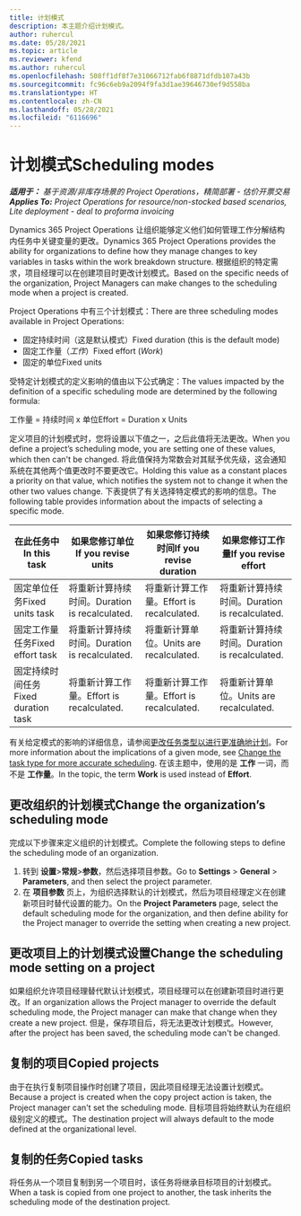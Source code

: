 ```yaml
---
title: 计划模式
description: 本主题介绍计划模式。
author: ruhercul
ms.date: 05/28/2021
ms.topic: article
ms.reviewer: kfend
ms.author: ruhercul
ms.openlocfilehash: 508ff1df8f7e31066712fab6f8871dfdb107a43b
ms.sourcegitcommit: fc96c6eb9a2094f9fa3d1ae39646730ef9d558ba
ms.translationtype: HT
ms.contentlocale: zh-CN
ms.lasthandoff: 05/28/2021
ms.locfileid: "6116696"
---
```

# <a name="scheduling-modes"></a><span data-ttu-id="c25e4-103">计划模式</span><span class="sxs-lookup"><span data-stu-id="c25e4-103">Scheduling modes</span></span>

<span data-ttu-id="c25e4-104">_**适用于：** 基于资源/非库存场景的 Project Operations，精简部署 - 估价开票交易_</span><span class="sxs-lookup"><span data-stu-id="c25e4-104">_**Applies To:** Project Operations for resource/non-stocked based scenarios, Lite deployment - deal to proforma invoicing_</span></span>


<span data-ttu-id="c25e4-105">Dynamics 365 Project Operations 让组织能够定义他们如何管理工作分解结构内任务中关键变量的更改。</span><span class="sxs-lookup"><span data-stu-id="c25e4-105">Dynamics 365 Project Operations provides the ability for organizations to define how they manage changes to key variables in tasks within the work breakdown structure.</span></span> <span data-ttu-id="c25e4-106">根据组织的特定需求，项目经理可以在创建项目时更改计划模式。</span><span class="sxs-lookup"><span data-stu-id="c25e4-106">Based on the specific needs of the organization, Project Managers can make changes to the scheduling mode when a project is created.</span></span>

<span data-ttu-id="c25e4-107">Project Operations 中有三个计划模式：</span><span class="sxs-lookup"><span data-stu-id="c25e4-107">There are three scheduling modes available in Project Operations:</span></span>

  - <span data-ttu-id="c25e4-108">固定持续时间（这是默认模式）</span><span class="sxs-lookup"><span data-stu-id="c25e4-108">Fixed duration (this is the default mode)</span></span>
  - <span data-ttu-id="c25e4-109">固定工作量（*工作*）</span><span class="sxs-lookup"><span data-stu-id="c25e4-109">Fixed effort (*Work*)</span></span>
  - <span data-ttu-id="c25e4-110">固定的单位</span><span class="sxs-lookup"><span data-stu-id="c25e4-110">Fixed units</span></span>

<span data-ttu-id="c25e4-111">受特定计划模式的定义影响的值由以下公式确定：</span><span class="sxs-lookup"><span data-stu-id="c25e4-111">The values impacted by the definition of a specific scheduling mode are determined by the following formula:</span></span>

  <span data-ttu-id="c25e4-112">工作量 = 持续时间 x 单位</span><span class="sxs-lookup"><span data-stu-id="c25e4-112">Effort  = Duration x Units</span></span>

<span data-ttu-id="c25e4-113">定义项目的计划模式时，您将设置以下值之一，之后此值将无法更改。</span><span class="sxs-lookup"><span data-stu-id="c25e4-113">When you define a project’s scheduling mode, you are setting one of these values, which then can't be changed.</span></span> <span data-ttu-id="c25e4-114">将此值保持为常数会对其赋予优先级，这会通知系统在其他两个值更改时不要更改它。</span><span class="sxs-lookup"><span data-stu-id="c25e4-114">Holding this value as a constant places a priority on that value, which notifies the system not to change it when the other two values change.</span></span> <span data-ttu-id="c25e4-115">下表提供了有关选择特定模式的影响的信息。</span><span class="sxs-lookup"><span data-stu-id="c25e4-115">The following table provides information about the impacts of selecting a specific mode.</span></span>

| <span data-ttu-id="c25e4-116">**在此任务中**</span><span class="sxs-lookup"><span data-stu-id="c25e4-116">**In this task**</span></span>             | <span data-ttu-id="c25e4-117">**如果您修订单位**</span><span class="sxs-lookup"><span data-stu-id="c25e4-117">**If you revise units**</span></span>   | <span data-ttu-id="c25e4-118">**如果您修订持续时间**</span><span class="sxs-lookup"><span data-stu-id="c25e4-118">**If you revise duration**</span></span> | <span data-ttu-id="c25e4-119">**如果您修订工作量**</span><span class="sxs-lookup"><span data-stu-id="c25e4-119">**If you revise effort**</span></span>  |
|----------------------|---------------------------|----------------------------|---------------------------|
| <span data-ttu-id="c25e4-120">固定单位任务</span><span class="sxs-lookup"><span data-stu-id="c25e4-120">Fixed units task</span></span>     | <span data-ttu-id="c25e4-121">将重新计算持续时间。</span><span class="sxs-lookup"><span data-stu-id="c25e4-121">Duration is recalculated.</span></span> | <span data-ttu-id="c25e4-122">将重新计算工作量。</span><span class="sxs-lookup"><span data-stu-id="c25e4-122">Effort is recalculated.</span></span>    | <span data-ttu-id="c25e4-123">将重新计算持续时间。</span><span class="sxs-lookup"><span data-stu-id="c25e4-123">Duration is recalculated.</span></span> |
| <span data-ttu-id="c25e4-124">固定工作量任务</span><span class="sxs-lookup"><span data-stu-id="c25e4-124">Fixed effort task</span></span>    | <span data-ttu-id="c25e4-125">将重新计算持续时间。</span><span class="sxs-lookup"><span data-stu-id="c25e4-125">Duration is recalculated.</span></span> | <span data-ttu-id="c25e4-126">将重新计算单位。</span><span class="sxs-lookup"><span data-stu-id="c25e4-126">Units are recalculated.</span></span>    | <span data-ttu-id="c25e4-127">将重新计算持续时间。</span><span class="sxs-lookup"><span data-stu-id="c25e4-127">Duration is recalculated.</span></span> |
| <span data-ttu-id="c25e4-128">固定持续时间任务</span><span class="sxs-lookup"><span data-stu-id="c25e4-128">Fixed duration task</span></span>  | <span data-ttu-id="c25e4-129">将重新计算工作量。</span><span class="sxs-lookup"><span data-stu-id="c25e4-129">Effort is recalculated.</span></span>   | <span data-ttu-id="c25e4-130">将重新计算工作量。</span><span class="sxs-lookup"><span data-stu-id="c25e4-130">Effort is recalculated.</span></span>    | <span data-ttu-id="c25e4-131">将重新计算单位。</span><span class="sxs-lookup"><span data-stu-id="c25e4-131">Units are recalculated.</span></span>   |

<span data-ttu-id="c25e4-132">有关给定模式的影响的详细信息，请参阅[更改任务类型以进行更准确地计划](https://support.microsoft.com/en-us/office/change-the-task-type-for-more-accurate-scheduling-b0b969ad-45bc-4e9e-8967-435587548a72)。</span><span class="sxs-lookup"><span data-stu-id="c25e4-132">For more information about the implications of a given mode, see [Change the task type for more accurate scheduling](https://support.microsoft.com/en-us/office/change-the-task-type-for-more-accurate-scheduling-b0b969ad-45bc-4e9e-8967-435587548a72).</span></span> <span data-ttu-id="c25e4-133">在该主题中，使用的是 **工作** 一词，而不是 **工作量**。</span><span class="sxs-lookup"><span data-stu-id="c25e4-133">In the topic, the term **Work** is used instead of **Effort**.</span></span>

## <a name="change-the-organizations-scheduling-mode"></a><span data-ttu-id="c25e4-134">更改组织的计划模式</span><span class="sxs-lookup"><span data-stu-id="c25e4-134">Change the organization’s scheduling mode</span></span>

<span data-ttu-id="c25e4-135">完成以下步骤来定义组织的计划模式。</span><span class="sxs-lookup"><span data-stu-id="c25e4-135">Complete the following steps to define the scheduling mode of an organization.</span></span>

1. <span data-ttu-id="c25e4-136">转到 **设置**\>**常规**\>**参数**，然后选择项目参数。</span><span class="sxs-lookup"><span data-stu-id="c25e4-136">Go to **Settings** \> **General** \> **Parameters**, and then select the project parameter.</span></span> 
2. <span data-ttu-id="c25e4-137">在 **项目参数** 页上，为组织选择默认的计划模式，然后为项目经理定义在创建新项目时替代设置的能力。</span><span class="sxs-lookup"><span data-stu-id="c25e4-137">On the **Project Parameters** page, select the default scheduling mode for the organization, and then define ability for the Project manager to override the setting when creating a new project.</span></span>

## <a name="change-the-scheduling-mode-setting-on-a-project"></a><span data-ttu-id="c25e4-138">更改项目上的计划模式设置</span><span class="sxs-lookup"><span data-stu-id="c25e4-138">Change the scheduling mode setting on a project</span></span>

<span data-ttu-id="c25e4-139">如果组织允许项目经理替代默认计划模式，项目经理可以在创建新项目时进行更改。</span><span class="sxs-lookup"><span data-stu-id="c25e4-139">If an organization allows the Project manager to override the default scheduling mode, the Project manager can make that change when they create a new project.</span></span> <span data-ttu-id="c25e4-140">但是，保存项目后，将无法更改计划模式。</span><span class="sxs-lookup"><span data-stu-id="c25e4-140">However, after the project has been saved, the scheduling mode can't be changed.</span></span>

## <a name="copied-projects"></a><span data-ttu-id="c25e4-141">复制的项目</span><span class="sxs-lookup"><span data-stu-id="c25e4-141">Copied projects</span></span>

<span data-ttu-id="c25e4-142">由于在执行复制项目操作时创建了项目，因此项目经理无法设置计划模式。</span><span class="sxs-lookup"><span data-stu-id="c25e4-142">Because a project is created when the copy project action is taken, the Project manager can't set the scheduling mode.</span></span> <span data-ttu-id="c25e4-143">目标项目将始终默认为在组织级别定义的模式。</span><span class="sxs-lookup"><span data-stu-id="c25e4-143">The destination project will always default to the mode defined at the organizational level.</span></span>

## <a name="copied-tasks"></a><span data-ttu-id="c25e4-144">复制的任务</span><span class="sxs-lookup"><span data-stu-id="c25e4-144">Copied tasks</span></span>

<span data-ttu-id="c25e4-145">将任务从一个项目复制到另一个项目时，该任务将继承目标项目的计划模式。</span><span class="sxs-lookup"><span data-stu-id="c25e4-145">When a task is copied from one project to another, the task inherits the scheduling mode of the destination project.</span></span>
